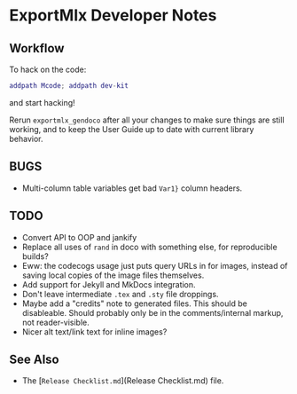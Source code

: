 # ExportMlx Developer Notes

## Workflow

To hack on the code:

```matlab
addpath Mcode; addpath dev-kit
```

and start hacking!

Rerun `exportmlx_gendoco` after all your changes to make sure things are still working, and to keep the User Guide up to date with current library behavior.

## BUGS

* Multi-column table variables get bad `Var1}` column headers.

## TODO

* Convert API to OOP and jankify
* Replace all uses of `rand` in doco with something else, for reproducible builds?
* Eww: the codecogs usage just puts query URLs in for images, instead of saving local copies of the image files themselves.
* Add support for Jekyll and MkDocs integration.
* Don't leave intermediate `.tex` and `.sty` file droppings.
* Maybe add a "credits" note to generated files. This should be disableable. Should probably only be in the comments/internal markup, not reader-visible.
* Nicer alt text/link text for inline images?

## See Also

* The [`Release Checklist.md`](Release Checklist.md) file.
